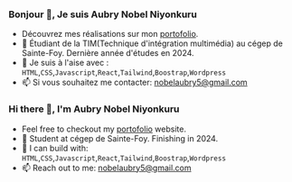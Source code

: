 ### Bonjour 👋, Je suis Aubry Nobel Niyonkuru
- Découvrez mes réalisations sur mon <a href="nobelaubry5.com">portofolio</a>.
- 🏫 Étudiant de la TIM(Technique d'intégration multimédia) au cégep de Sainte-Foy. Dernière année d'études en 2024.
- 💼 Je suis à l'aise avec : `HTML`,`CSS`,`Javascript`,`React`,`Tailwind`,`Boostrap`,`Wordpress`
- 📫 Si vous souhaitez me contacter: <a href="mailto:nobelaubry5@gmail.com">nobelaubry5@gmail.com</a>

### Hi there 👋, I'm Aubry Nobel Niyonkuru
- Feel free to checkout my <a href="nobelaubry5.com">portofolio</a> website.
- 🏫 Student at cégep de Sainte-Foy. Finishing in 2024.
- 💼 I can build with: `HTML`,`CSS`,`Javascript`,`React`,`Tailwind`,`Boostrap`,`Wordpress`
- 📫 Reach out to me: <a href="mailto:nobelaubry5@gmail.com">nobelaubry5@gmail.com</a>

<!--
**nobelAubry5/nobelaubry5** is a ✨ _special_ ✨ repository because its `README.md` (this file) appears on your GitHub profile.

Here are some ideas to get you started:

- 🔭 I’m currently working on ...
- 🌱 I’m currently learning ...
- 👯 I’m looking to collaborate on ...
- 🤔 I’m looking for help with ...
- 💬 Ask me about ...
- 📫 How to reach me: ...
- 😄 Pronouns: ...
- ⚡ Fun fact: ...
-->
